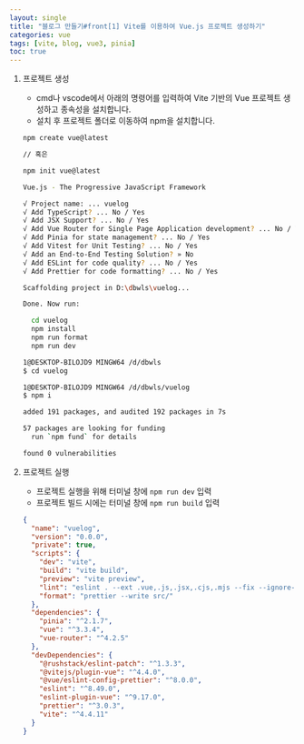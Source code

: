 ```yaml
---
layout: single
title: "블로그 만들기#front[1] Vite를 이용하여 Vue.js 프로젝트 생성하기"
categories: vue
tags: [vite, blog, vue3, pinia]
toc: true
---
```


1. 프로젝트 생성

   - cmd나 vscode에서 아래의 명령어를 입력하여 Vite 기반의 Vue 프로젝트 생성하고 종속성을 설치합니다.
   - 설치 후 프로젝트 폴더로 이동하여 npm을 설치합니다.

   ```bash
   npm create vue@latest

   // 혹은

   npm init vue@latest
   ```

   ```bash
   Vue.js - The Progressive JavaScript Framework

   √ Project name: ... vuelog
   √ Add TypeScript? ... No / Yes
   √ Add JSX Support? ... No / Yes
   √ Add Vue Router for Single Page Application development? ... No / Yes
   √ Add Pinia for state management? ... No / Yes
   √ Add Vitest for Unit Testing? ... No / Yes
   √ Add an End-to-End Testing Solution? » No
   √ Add ESLint for code quality? ... No / Yes
   √ Add Prettier for code formatting? ... No / Yes

   Scaffolding project in D:\dbwls\vuelog...

   Done. Now run:

     cd vuelog
     npm install
     npm run format
     npm run dev
   ```

   ```bash
   1@DESKTOP-BILOJD9 MINGW64 /d/dbwls
   $ cd vuelog

   1@DESKTOP-BILOJD9 MINGW64 /d/dbwls/vuelog
   $ npm i

   added 191 packages, and audited 192 packages in 7s

   57 packages are looking for funding
     run `npm fund` for details

   found 0 vulnerabilities
   ```

2. 프로젝트 실행

   - 프로젝트 실행을 위해 터미널 창에 `npm run dev` 입력
   - 프로젝트 빌드 시에는 터미널 창에 `npm run build` 입력

   ```json
   {
     "name": "vuelog",
     "version": "0.0.0",
     "private": true,
     "scripts": {
       "dev": "vite",
       "build": "vite build",
       "preview": "vite preview",
       "lint": "eslint . --ext .vue,.js,.jsx,.cjs,.mjs --fix --ignore-path .gitignore",
       "format": "prettier --write src/"
     },
     "dependencies": {
       "pinia": "^2.1.7",
       "vue": "^3.3.4",
       "vue-router": "^4.2.5"
     },
     "devDependencies": {
       "@rushstack/eslint-patch": "^1.3.3",
       "@vitejs/plugin-vue": "^4.4.0",
       "@vue/eslint-config-prettier": "^8.0.0",
       "eslint": "^8.49.0",
       "eslint-plugin-vue": "^9.17.0",
       "prettier": "^3.0.3",
       "vite": "^4.4.11"
     }
   }
   ```
